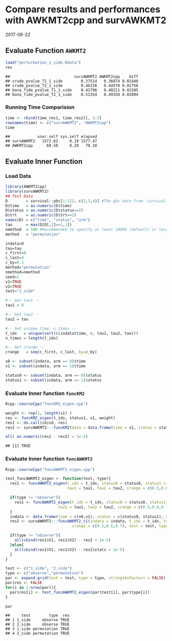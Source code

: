 Compare results and performances with AWKMT2cpp and survAWKMT2
================
2017-06-22

Evaluate Function `AWKMT2`
--------------------------

``` r
load("perturbation_1_side.Rdata")
res
```

    ##                            survAWKMT2 AWKMT2cpp    diff
    ## crude_pvalue_T1_1_side        0.37514   0.36074 0.01440
    ## crude_pvalue_T2_1_side        0.46326   0.44570 0.01756
    ## bona_fide_pvalue_T1_1_side    0.41796   0.40211 0.01585
    ## bona_fide_pvalue_T2_1_side    0.51354   0.49350 0.02004

### Running Time Comparision

``` r
time <- rbind(time_res1, time_res2)[, 1:3]
rownames(time) <- c("survAWKMT2", "AWKMT2cpp")
time
```

    ##            user.self sys.self elapsed
    ## survAWKMT2   1572.62     0.19 1577.47
    ## AWKMT2cpp      69.58     0.28   70.18

Evaluate Inner Function
-----------------------

### Load Data

``` r
library(AWKMT2cpp)
library(survAWKMT2)
## Test Data
D        = survival::pbc[1:312, c(2,3,4)] #The pbc data from 'survival' package
D$time   = as.numeric(D$time)
D$status = as.numeric(D$status==2)
D$trt    = as.numeric(D$trt==2)
names(D) = c("time", "status", "arm")
tau      = max(D[D[,2]==1,1])
nmethod  = 100 #Recommended to specify at least 10000 (default) or larger.
method   = "permutation"

indata=D
tau=tau
c_first=0
c_last=4
c_by=0.1
method="permutation"
nmethod=nmethod
seed=1
v1=TRUE
v2=TRUE
test="1_side"

#-- Get tau1 --
tau1 = 0

#-- Get tau2 --
tau2 = tau

#-- Get unique_time, n_times --
t_idx   = unique(sort(c(indata$time, 0, tau1, tau2, tau)))
n_times = length(t_idx)

#-- Get crange --
crange   = seq(c_first, c_last, by=c_by)

x0 <- subset(indata, arm == 0)$time
x1 <- subset(indata, arm == 1)$time

status0 <- subset(indata, arm == 0)$status
status1 <- subset(indata, arm == 1)$status
```

### Evaluate Inner function `funcKM2`

``` r
Rcpp::sourceCpp("funcKM2_eigen.cpp")

weight <- rep(1, length(x1) )
res <- funcKM2_eigen(t_idx, status1, x1, weight)
res1 <- do.call(cbind, res)
res2 <- survAWKMT2:::funcKM2(data = data.frame(time = x1, status = status1, arm = 1), t_idx, status1, x1, weight = NULL)

all( as.numeric(res1 - res2) < 1e-5)
```

    ## [1] TRUE

### Evaluate Inner function `funcAWKMT2`

``` r
Rcpp::sourceCpp("funcAWKMT2_eigen.cpp")

test_funcAWKMT2_eigen <- function(test, type){
  res1 <- funcAWKMT2_eigen(t_idx = t_idx, status0 = status0, status1 = status1, x0 = x0, x1 = x1,
                           tau1 = tau1, tau2 = tau2, crange = c(0.5,0.6,0.7), test = test, type = "observe", obs_survdiff = x1 )

  if(type != "observe"){
    res1 <- funcAWKMT2_eigen(t_idx = t_idx, status0 = status0, status1 = status1, x0 = x0, x1 = x1,
                       tau1 = tau1, tau2 = tau2, crange = c(0.5,0.6,0.7), test = test, type = type, obs_survdiff = res1$survdiff )
  }
  indata <- data.frame(time = c(x0,x1), status = c(status0, status1), arm = c(rep(0, length(status0)), rep(1, length(status1))) )
  res2 <- survAWKMT2:::funcAWKMT2_c1(indata = indata, t_idx = t_idx, tau1 = tau1, tau2 = tau2,
                             crange = c(0.5,0.6,0.7), test = test, type = type)

  if(type != "observe"){
    all(cbind(res1$V1, res1$V2) - res2 < 1e-5)
  }else{
    all(cbind(res1$V1, res1$V2) - res2$stats < 1e-5)
  }
}

test <- c("1_side", "2_side")
type <- c("observe","permutation")
par <- expand.grid(test = test, type = type, stringsAsFactors = FALSE)
par$res <- FALSE
for(i in 1:nrow(par)){
  par$res[i] <- test_funcAWKMT2_eigen(par$test[i], par$type[i])
}

par
```

    ##     test        type  res
    ## 1 1_side     observe TRUE
    ## 2 2_side     observe TRUE
    ## 3 1_side permutation TRUE
    ## 4 2_side permutation TRUE
